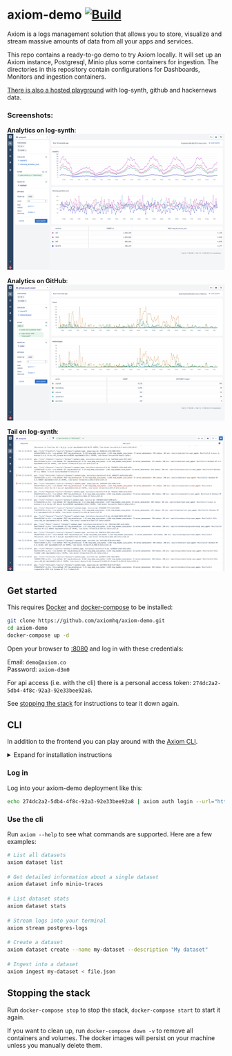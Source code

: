 # axiom-demo [![Build](https://github.com/axiomhq/axiom-demo/workflows/Build/badge.svg)](https://github.com/axiomhq/axiom-demo/actions?query=workflow%3ABuild)

Axiom is a logs management solution that allows you to store, visualize and
stream massive amounts of data from all your apps and services.

This repo contains a ready-to-go demo to try Axiom locally. It will set up
an Axiom instance, Postgresql, Minio plus some containers for ingestion.
The directories in this repository contain configurations for Dashboards, 
Monitors and ingestion containers.

[There is also a hosted playground](https://play.axiom.co/) with log-synth, github and hackernews data.

### Screenshots:

**Analytics on log-synth**:
![http](data/http.png)

**Analytics on GitHub**:
![github](data/github.png)

**Tail on log-synth**:
![tail](data/tail.png)


## Get started

This requires [Docker] and [docker-compose] to be installed:

```sh
git clone https://github.com/axiomhq/axiom-demo.git
cd axiom-demo
docker-compose up -d
```

Open your browser to [:8080] and log in with these 
credentials: 

Email: `demo@axiom.co`  
Password: `axiom-d3m0`

For api access (i.e. with the cli) there is a personal access token: 
`274dc2a2-5db4-4f8c-92a3-92e33bee92a8`.

See [stopping the stack](#stopping-the-stack) for instructions to tear it down
again.

## CLI

In addition to the frontend you can play around with the 
[Axiom CLI]. 

<details>
  <summary>Expand for installation instructions</summary>

On macOS/Linux you can use [Homebrew] to install it with:

```sh
brew tap axiomhq/tap
brew install axiom
```

See the [CLI installation] docs for other installation methods.
</details>

### Log in

Log into your axiom-demo deployment like this:
```sh
echo 274dc2a2-5db4-4f8c-92a3-92e33bee92a8 | axiom auth login --url="http://localhost:8080" --alias="axiom-demo" --token-stdin --token-type personal -f
```

### Use the cli

Run `axiom --help` to see what commands are supported. Here are a few examples:

```sh
# List all datasets
axiom dataset list

# Get detailed information about a single dataset
axiom dataset info minio-traces

# List dataset stats
axiom dataset stats

# Stream logs into your terminal
axiom stream postgres-logs

# Create a dataset
axiom dataset create --name my-dataset --description "My dataset"

# Ingest into a dataset
axiom ingest my-dataset < file.json
```

## Stopping the stack

Run `docker-compose stop` to stop the stack, `docker-compose start` to start
it again.

If you want to clean up, run `docker-compose down -v` to remove all containers 
and volumes. The docker images will persist on your machine unless you manually
delete them.

[Docker]: https://docs.docker.com/engine/install/
[docker-compose]: https://docs.docker.com/compose/install/
[Homebrew]: https://brew.sh
[Axiom CLI]: https://github.com/axiomhq/cli
[CLI installation]: https://github.com/axiomhq/cli#installation
[:8080]: http://localhost:8080
